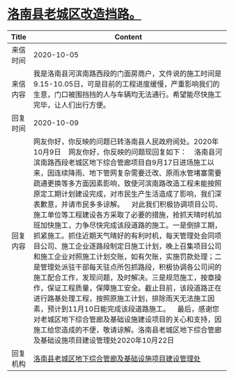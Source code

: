 # <a href="http://www.shangluo.gov.cn/zmhd/ldxxxx.jsp?urltype=leadermail.LeaderMailContentUrl&wbtreeid=1112&leadermailid=6503">洛南县老城区改造挡路。</a>
| Title |                                                                                                                                                                                                                                                                                Content                                                                                                                                                                                                                                                                                 |
|:-----:|------------------------------------------------------------------------------------------------------------------------------------------------------------------------------------------------------------------------------------------------------------------------------------------------------------------------------------------------------------------------------------------------------------------------------------------------------------------------------------------------------------------------------------------------------------------------|
| 来信时间  | 2020-10-05                                                                                                                                                                                                                                                                                                                                                                                                                                                                                                                                                             |
| 来信内容  | 我是洛南县河滨南路西段的门面房商户，文件说的施工时间是9.15-10.05日，可是目前的工程进度缓慢，严重影响我们的生意，门口被围挡挡的人与车辆均无法通行。希望能尽快施工完毕，让人们出行方便。                                                                                                                                                                                                                                                                                                                                                                                                                                                                       |
| 回复时间  | 2020-10-09                                                                                                                                                                                                                                                                                                                                                                                                                                                                                                                                                             |
| 回复内容  | 网友你好，你反映的问题已转洛南县人民政府阅处。2020年10月9日    网友你好，你反映的问题现回复如下：    洛南县河滨南路西段老城区地下综合管廊项目自9月17日进场施工以来，因连续降雨、地下管网复杂需要迁改、原雨水管堵塞需要疏通更换等多方面因素影响，致使河滨南路改造工程未能按照原定工期计划建设完成，对市民生产生活造成了影响，我们深表歉意，并请市民多多谅解。    对此我们积极协调项目公司、施工单位等工程建设各方采取了必要的措施，抢抓天晴时机加班加快施工，力争尽快完成该段道路的施工。一是倒排工期，抓紧施工。抓住近期天气晴好的有利时机，每天管理处会同项目公司、施工企业逐路段制定日施工计划，晚上召集项目公司和施工企业对照施工计划交账，如有欠账，实施罚款处理；二是管理处派驻干部每天驻点所包抓路段，积极协调各公司间的施工配合工作，发现问题，及时解决。三是规范施工，按章操作，保证工程质量，保障施工安全。截止目前，该段道路正在进行路基处理工程，按照原施工计划，排除雨天无法施工因素，预计到11月10日能完成该段道路施工。    最后，感谢您对老城区地下综合管廊及基础设施建设项目的关心和支持，因施工给您造成的不便，敬请谅解。洛南县老城区地下综合管廊及基础设施项目建设管理处2020年10月22日 |
| 回复机构  | <a href="../../categories/agencies/洛南县老城区地下综合管廊及基础设施项目建设管理处.md">洛南县老城区地下综合管廊及基础设施项目建设管理处</a>                                                                                                                                                                                                                                                                                                                                                                                                                                                                           |